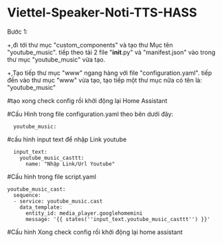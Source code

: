# Viettel-Speaker-Noti-TTS-HASS
Bước 1:

+,đi tới thư mục "custom_components" và tạo thư Mục tên "youtube_music".
  tiếp theo tải 2 file "__init__.py" và "manifest.json" vào trong thư mục "youtube_music" vừa tạo.
  
+,Tạo tiếp thư mục "www" ngang hàng với file "configuration.yaml". 
  tiếp đến vào thư mục "www" vừa tạo, tạo tiếp một thư mục nữa có tên là: "youtube_music"

#tạo xong check config rồi khởi động lại Home Assistant


#Cấu Hình trong file configuration.yaml theo bên dưới đây:

      youtube_music:


#cấu hình input text để nhập Link youtube

      input_text:
        youtube_music_casttt:
          name: "Nhập Link/Url Youtube"
 
#Cấu hình trong file script.yaml

    youtube_music_cast:
      sequence:  
      - service: youtube_music.cast
        data_template:
          entity_id: media_player.googlehomemini    
          message: '{{ states(''input_text.youtube_music_casttt'') }}'
 
#Cấu hình Xong check config rồi khởi động lại home assistant





